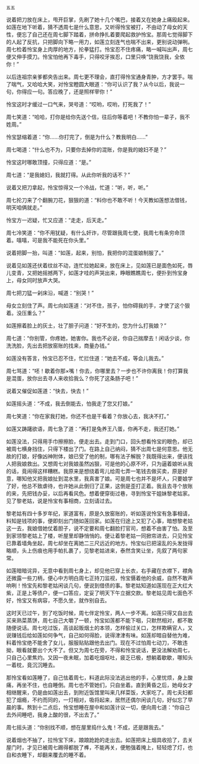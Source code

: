     五五 

   说着把刀放在床上，甩开巨掌，先刷了她十几个嘴巴，接着又在她身上痛殴起来。如莲在地下听着，猜不透周七是什么意思，又听得怜宝被打，不由动了母女的天性，便忘了自己还在周七脚下踏着，拼命挣扎着要爬起救护怜宝。那周七觉得脚下的人起了反抗，只把脚向下略一用力，如莲立刻连气也喘不出来，更别说动弹咧。周七检着怜宝身上肉厚的地方，抡拳猛打。怜宝忍不住疼痛，略一喊叫出声，周七便又伸手摸刀。怜宝怕他再下毒手，只得咬牙挨忍，口里只唤“饶我饶我，全依你！”

   以后连祖宗亲爹都央告出来。周七更不理会，直打得怜宝通身青肿，方才罢手。喘了喘气，又哈哈大笑，对怜宝瞪圆大眼道：“你可认识了我？从今以后，我说一句，你得应一句。答应晚了，还是照样宰你！”

   怜宝这时才缓过一口气来，哭号道：“哎哟，哎哟，打死我了！”

   周七笑道：“哈哈，打你是给你先送个信，往后你等着吧！不教你怕一辈子，我不姓周。”

   怜宝瑟缩着道：“你……你打完了，倒是为什么？教我明白……”

   周七喝道：“什么也不为，只要你去掉你的混账，你是我的媳妇不是？”

   怜宝这时哪敢顶撞，只得应道：“是。”

   周七道：“是我媳妇，我就打得。从此你听我的话不？”

   说着又把刀拿起，怜宝惊得又一个冷战，忙道：“听，听，听。”

   周七抡刀来了个翻腕刀花，狠狠的道：“料你也不敢不听！今天教如莲想法借钱，明天咱俩就走。”

   怜宝方一迟疑，忙又应道：“走走，后天走。”

   周七冷笑道：“你不用犹疑，有什么奸诈，尽管跟我周七使，我周七有条穷命顶着。嘻嘻，可是我不能死在你头里。”

   说着把脚一抬，叫道：“如莲，起来，别怕，我把你的混蛋娘制服了。”

   说着见如莲还伏着纹丝不动，连忙拉她起来，放在床上，见如莲已是面色如死，唇儿变青，又把她摇撼两下，如莲才哇的声哭出来，睁眼瞧瞧周七，便扑到怜宝身上，母女同时放声大哭。

   周七把刀猛一剁床沿，喊道：“别哭！”

   母女立刻住了声。周七向如莲道：“对不住，孩子，怕你碍我的手，才使了这个狠着。没压重么？”

   如莲擦着脸上的灰土，壮了胆子问道：“好不生的，您为什么打我娘？”

   周七道：“你别管，你疼她，她害你。我也不必说，你自己揣摩去！闲话少谈，你洗洗脸，先出去把放窑账的找来，商量办钱。”

   如莲没有答言，怜宝已忍不住，忙拦住道：“她去不成，等会儿我去。”

   周七骂道：“呸！歇着你那×嘴！你去，你哪里去？一步也不许你离我！你打算我是混蛋，放你出去寻人来收拾我么？你死了这条肠子吧！”

   说着又催促如莲道：“快去，快去！”

   如莲摇头道：“不成，我去倒能去，怕我走了您又打娘。”

   周七笑道：“你在家我打她，你还不也是干看着？你放心去，我决不打。”

   如莲又踌躇欲语，周七急了道：“再打是兔养王八蛋，你再不走，我还打她。”

   如莲没法，只得用手巾擦擦脸，便走出去。走到门口，回头想看怜宝的眼色，却已被周七横身挡住，只得下楼出了门。在路上自己纳闷，猜不出周七是何意思。他无故的打娘，好像凶神附体，娘已受了他的制，哪有法子解脱？我既得出来，便该找人把我娘救出。又想周七对我娘虽然凶狠，可是他的心原不坏，只为逼着娘听从我的话，竟闹得这样糟糕。我原来是想绕着弯儿给周七弄一笔钱去做买卖，原是好意，哪知他又把我娘扯到混水里，我真害了娘。可是周七也并不是坏人，只要娘学了好，他总不致虐待，也许她从此倒归了正果，这倒是歪打正着。我且去寻个放账的来，先把钱办妥，以后再看风色。想着便穿街过巷，寻到怜宝干姐妹黎老姑家。见了黎老姑，说是怜宝有事相商，立刻请过去。

   黎老姑有四十多岁年纪，家道富有，原是久放窑账的，听如莲说怜宝有急事相请，料知是钱项的事，便即刻出门随如莲回家。如莲在归途上又犯了心事，暗想黎老姑这一去，我娘借她仗着胆子，说不定要和周七翻脸打官司，想着不由害了怕。及至到家领黎老姑上了楼，听屋里却静悄悄的。便让着黎老姑一同掀帘进去，只见怜宝已靠着墙角坐起，周七却坐在离她二三尺远近的地方。怜宝似已把滚乱的头发拢得略顺，头上伤痕也用手帕扎裹了，见黎老姑进来，泰然含笑让坐，先叙了两句家常。

   如莲暗暗诧异，无意中看到周七身上，却见他已穿上长衣，右手藏在衣襟下，襟角还微露一些刀柄，便心中方明白周七正持刀监视，怜宝慑着他的余威，自然不敢声响咧！怜宝先和黎老姑闲谈几句，便说到借债的事。黎老姑知道如莲现在正大红大紫，正是上等债户，便一口答应，定妥了明天下午立据交款。黎老姑见周七面色不好，怜宝又有病容，不愿久坐，就作别自去。

   这时天已过午，到了吃饭时候，周七伴定怜宝，两人一步不离。如莲只得又自出去买来熟菜蒸饼，周七自己大嚼了一顿，怜宝如莲都不能下咽，只默然相对，都不敢随便说话。周七吃过饭，高谈起贩烟土的本领，怎样偷过关口，怎样欺瞒官人，又说赚钱后给如莲如何争气，自己如何得脸，说得津津有味。如莲却暗自替他为难，料着怜宝绝不能舍了女儿，服服贴贴跟他去出门。现在不过怕周七动刀，不敢违拗，眼看就要出个大不了。但又为周七在旁，不得和怜宝说话，更没法解劝周七，只自己心里焦灼。又因一夜未眠，加着吃烟呕吐，疲乏已极，想躺着歇歇，哪知头一着枕，竟沉沉睡去。

   那怜宝看如莲睡了，自己怯着周七，料道此际没法逃出他的手，心里忧烦，身上酸痛，再坐不住，也自睡倒。周七也不管她们，只自坐着。直到黄昏之后，她母女才相继醒来，仍是由如莲出去，到附近饭馆里叫来几样菜饭，大家吃了。周七夫妇都犯了烟瘾，不约而同的，一灯相对，吸将起来，居然还偶尔闲谈几句，好似忘了早晨的事。熬到十二点后，怜宝想睡在屋中和如莲计议一切，便向周七道：“你自己去外间睡吧，我身上酸的很，不出去了。”

   周七摇头道：“你别找不顺，想在屋里捣什么鬼！不成，还是跟我去。”

   说着烟也不抽了，拉怜宝下床，踉踉跄跄的走出去。如莲把床上烟具收拾了，去关屋门时，才见已被周七踢得都脱了榫，不能再关，便勉强着掩上，轻轻熄了灯，也自和衣睡下，却翻来覆去的睡不着。

